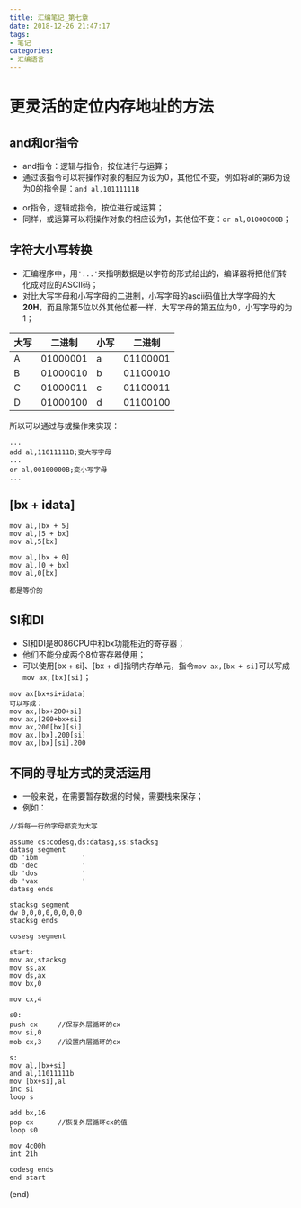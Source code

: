 ```yaml
---
title: 汇编笔记_第七章
date: 2018-12-26 21:47:17
tags:
- 笔记
categories:
- 汇编语言
---
```


# 更灵活的定位内存地址的方法

## and和or指令

+ and指令：逻辑与指令，按位进行与运算；
+ 通过该指令可以将操作对象的相应为设为0，其他位不变，例如将al的第6为设为0的指令是：``and al,10111111B``

<!-- more -->

+ or指令，逻辑或指令，按位进行或运算；
+ 同样，或运算可以将操作对象的相应设为1，其他位不变：``or al,01000000B``；

## 字符大小写转换

+ 汇编程序中，用``'...'``来指明数据是以字符的形式给出的，编译器将把他们转化成对应的ASCII码；
+ 对比大写字母和小写字母的二进制，小写字母的ascii码值比大学字母的大 **20H**，而且除第5位以外其他位都一样，大写字母的第五位为0，小写字母的为1；

|大写|二进制|小写|二进制|
|---|------|---|------|
|A|01000001|a|01100001|
|B|01000010|b|01100010|
|C|01000011|c|01100011|
|D|01000100|d|01100100|

所以可以通过与或操作来实现：

```armasm
...
add al,11011111B;变大写字母
...
or al,00100000B;变小写字母
...
```

## [bx + idata]

```armasm
mov al,[bx + 5]
mov al,[5 + bx]
mov al,5[bx]

mov al,[bx + 0]
mov al,[0 + bx]
mov al,0[bx]

都是等价的
```

## SI和DI

+ SI和DI是8086CPU中和bx功能相近的寄存器；
+ 他们不能分成两个8位寄存器使用；
+ 可以使用[bx + si]、[bx + di]指明内存单元，指令``mov ax,[bx + si]``可以写成``mov ax,[bx][si]``；
```armasm
mov ax[bx+si+idata]
可以写成：
mov ax,[bx+200+si]
mov ax,[200+bx+si]
mov ax,200[bx][si]
mov ax,[bx].200[si]
mov ax,[bx][si].200
```
## 不同的寻址方式的灵活运用

+ 一般来说，在需要暂存数据的时候，需要栈来保存；
+ 例如：
```armasm
//将每一行的字母都变为大写

assume cs:codesg,ds:datasg,ss:stacksg
datasg segment
db 'ibm           '
db 'dec           '
db 'dos           '
db 'vax           '
datasg ends

stacksg segment
dw 0,0,0,0,0,0,0,0
stacksg ends

cosesg segment

start:
mov ax,stacksg
mov ss,ax
mov ds,ax
mov bx,0

mov cx,4

s0:
push cx     //保存外层循环的cx
mov si,0
mob cx,3    //设置内层循环的cx

s:
mov al,[bx+si]
and al,11011111b
mov [bx+si],al
inc si
loop s

add bx,16
pop cx      //恢复外层循环cx的值
loop s0

mov 4c00h
int 21h

codesg ends
end start
```

(end)
